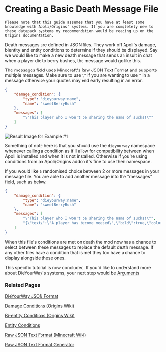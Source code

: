# Creating a Basic Death Message File
`Please note that this guide assumes that you have at least some knowledge with Apoli/Origins' systems. If you are completely new to these datapack systems my recommendation would be reading up on the Origins documentation.`

Death messages are defined in JSON files. They work off Apoli's damage, bientity and entity conditions to determine if they should be displayed. Say we would like to make a new death message that sends an insult in chat when a player die to berry bushes, the message would go like this.

The messages field uses Minecraft's Raw JSON Text Format and supports multiple messages. Make sure to use `\"` if you are wanting to use `"` in a message otherwise your quotes may end early resulting in an error.

```json
{
    "damage_condition": {
        "type": "dieyourway:name",
        "name": "sweetBerryBush"
    },
    "messages": [
        "\"This player who I won't be sharing the name of sucks!\""
    ]
}
```
![Result Image for Example #1](https://i.imgur.com/1G2q9YZ.png)

Something of note here is that you should use the `dieyourway` namespace whenever calling a condition as it'll allow for compatibility between when Apoli is installed and when it is not installed. Otherwise if you're using conditions from an Apoli/Origins addon it's fine to use their namespace.

If you would like a randomised choice between 2 or more messages in your message file. You are able to add another message into the "messages" field, such as below.
```json
{
    "damage_condition": {
        "type": "dieyourway:name",
        "name": "sweetBerryBush"
    },
    "messages": [
        "\"This player who I won't be sharing the name of sucks!\"",
        "{\"text\":\"A player has become meesed\",\"bold\":true,\"color\":\"dark_red\"}"
    ]
}
```

When this file's conditions are met on death the mod now has a chance to select between these messages to replace the default death message. If any other files have a condition that is met they too have a chance to display alongside these ones.

This specific tutorial is now concluded. If you'd like to understand more about DieYourWay's systems, your next step would be [Arguments](arguments.md)

### Related Pages
[DieYourWay JSON Format](../dieyourway_json.md)

[Damage Conditions (Origins Wiki)](https://origins.readthedocs.io/en/latest/damage_conditions/)

[Bi-entity Conditions (Origins Wiki)](https://origins.readthedocs.io/en/latest/bientity_conditions/)

[Entity Conditions](../entity_conditions.md)

[Raw JSON Text Format (Minecraft Wiki)](https://minecraft.fandom.com/wiki/Raw_JSON_text_format)

[Raw JSON Text Format Generator](https://www.minecraftjson.com/)